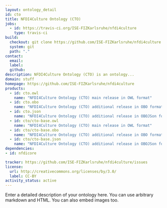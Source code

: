 ```yaml
---
layout: ontology_detail
id: cto
title: NFDI4Culture Ontology (CTO)
jobs:
  - id: https://travis-ci.org/ISE-FIZKarlsruhe/nfdi4culture
    type: travis-ci
build:
  checkout: git clone https://github.com/ISE-FIZKarlsruhe/nfdi4culture.git
  system: git
  path: "."
contact:
  email: 
  label: 
  github: 
description: NFDI4Culture Ontology (CTO) is an ontology...
domain: stuff
homepage: https://github.com/ISE-FIZKarlsruhe/nfdi4culture
products:
  - id: cto.owl
    name: "NFDI4Culture Ontology (CTO) main release in OWL format"
  - id: cto.obo
    name: "NFDI4Culture Ontology (CTO) additional release in OBO format"
  - id: cto.json
    name: "NFDI4Culture Ontology (CTO) additional release in OBOJSon format"
  - id: cto/cto-base.owl
    name: "NFDI4Culture Ontology (CTO) main release in OWL format"
  - id: cto/cto-base.obo
    name: "NFDI4Culture Ontology (CTO) additional release in OBO format"
  - id: cto/cto-base.json
    name: "NFDI4Culture Ontology (CTO) additional release in OBOJSon format"
dependencies:
- id: nfdicore

tracker: https://github.com/ISE-FIZKarlsruhe/nfdi4culture/issues
license:
  url: http://creativecommons.org/licenses/by/3.0/
  label: CC-BY
activity_status: active
---
```


Enter a detailed description of your ontology here. You can use arbitrary markdown and HTML.
You can also embed images too.

